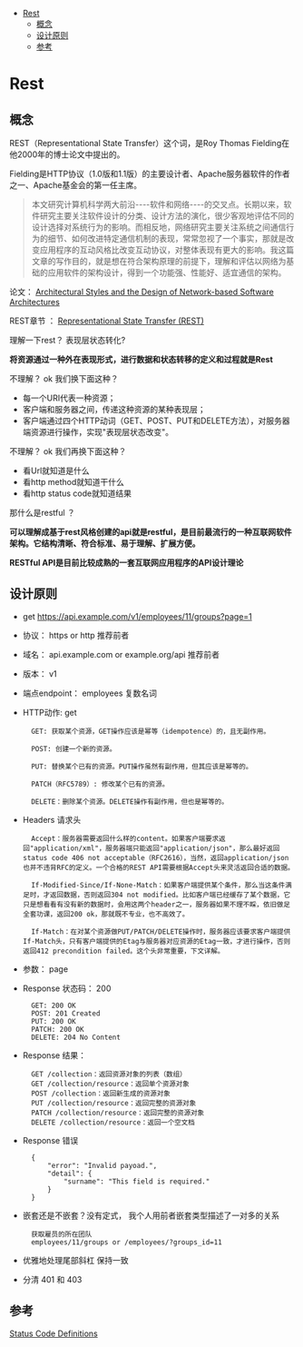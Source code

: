 - [Rest](#rest)
    - [概念](#概念)
    - [设计原则](#设计原则)
    - [参考](#参考)
# Rest

## 概念

REST（Representational State Transfer）这个词，是Roy Thomas Fielding在他2000年的博士论文中提出的。

Fielding是HTTP协议（1.0版和1.1版）的主要设计者、Apache服务器软件的作者之一、Apache基金会的第一任主席。

> 本文研究计算机科学两大前沿----软件和网络----的交叉点。长期以来，软件研究主要关注软件设计的分类、设计方法的演化，很少客观地评估不同的设计选择对系统行为的影响。而相反地，网络研究主要关注系统之间通信行为的细节、如何改进特定通信机制的表现，常常忽视了一个事实，那就是改变应用程序的互动风格比改变互动协议，对整体表现有更大的影响。我这篇文章的写作目的，就是想在符合架构原理的前提下，理解和评估以网络为基础的应用软件的架构设计，得到一个功能强、性能好、适宜通信的架构。


论文：  [Architectural Styles and the Design of Network-based Software Architectures](https://www.ics.uci.edu/~fielding/pubs/dissertation/top.htm)

REST章节 ： [Representational State Transfer (REST)](https://www.ics.uci.edu/~fielding/pubs/dissertation/rest_arch_style.htm)


理解一下rest？ 表现层状态转化?


**将资源通过一种外在表现形式，进行数据和状态转移的定义和过程就是Rest**

不理解？ ok 我们换下面这种？

* 每一个URI代表一种资源；
* 客户端和服务器之间，传递这种资源的某种表现层；
* 客户端通过四个HTTP动词（GET、POST、PUT和DELETE方法），对服务器端资源进行操作，实现"表现层状态改变"。

不理解？ ok 我们再换下面这种？

* 看Url就知道是什么
* 看http method就知道干什么
* 看http status code就知道结果

那什么是restful ？

**可以理解成基于rest风格创建的api就是restful，是目前最流行的一种互联网软件架构。它结构清晰、符合标准、易于理解、扩展方便。**

**RESTful API是目前比较成熟的一套互联网应用程序的API设计理论**


## 设计原则

* get https://api.example.com/v1/employees/11/groups?page=1

* 协议： https or http 推荐前者
* 域名： api.example.com or example.org/api 推荐前者
* 版本： v1
* 端点endpoint： employees 复数名词
* HTTP动作: get

        GET: 获取某个资源，GET操作应该是幂等（idempotence）的，且无副作用。

        POST: 创建一个新的资源。

        PUT: 替换某个已有的资源。PUT操作虽然有副作用，但其应该是幂等的。

        PATCH（RFC5789）: 修改某个已有的资源。

        DELETE：删除某个资源。DELETE操作有副作用，但也是幂等的。

* Headers 请求头

        Accept：服务器需要返回什么样的content。如果客户端要求返回"application/xml"，服务器端只能返回"application/json"，那么最好返回status code 406 not acceptable（RFC2616），当然，返回application/json也并不违背RFC的定义。一个合格的REST API需要根据Accept头来灵活返回合适的数据。

        If-Modified-Since/If-None-Match：如果客户端提供某个条件，那么当这条件满足时，才返回数据，否则返回304 not modified。比如客户端已经缓存了某个数据，它只是想看看有没有新的数据时，会用这两个header之一，服务器如果不理不睬，依旧做足全套功课，返回200 ok，那就既不专业，也不高效了。

        If-Match：在对某个资源做PUT/PATCH/DELETE操作时，服务器应该要求客户端提供If-Match头，只有客户端提供的Etag与服务器对应资源的Etag一致，才进行操作，否则返回412 precondition failed。这个头非常重要，下文详解。

* 参数： page
* Response 状态码： 200

        GET: 200 OK
        POST: 201 Created
        PUT: 200 OK
        PATCH: 200 OK
        DELETE: 204 No Content

* Response 结果：

        GET /collection：返回资源对象的列表（数组）
        GET /collection/resource：返回单个资源对象
        POST /collection：返回新生成的资源对象
        PUT /collection/resource：返回完整的资源对象
        PATCH /collection/resource：返回完整的资源对象
        DELETE /collection/resource：返回一个空文档

* Response 错误

        {
            "error": "Invalid payoad.",
            "detail": {
                "surname": "This field is required."
            }
        }

* 嵌套还是不嵌套？没有定式， 我个人用前者嵌套类型描述了一对多的关系

        获取雇员的所在团队
        employees/11/groups or /employees/?groups_id=11

* 优雅地处理尾部斜杠 保持一致

* 分清 401 和 403


## 参考
[Status Code Definitions](https://www.w3.org/Protocols/rfc2616/rfc2616-sec10.html)